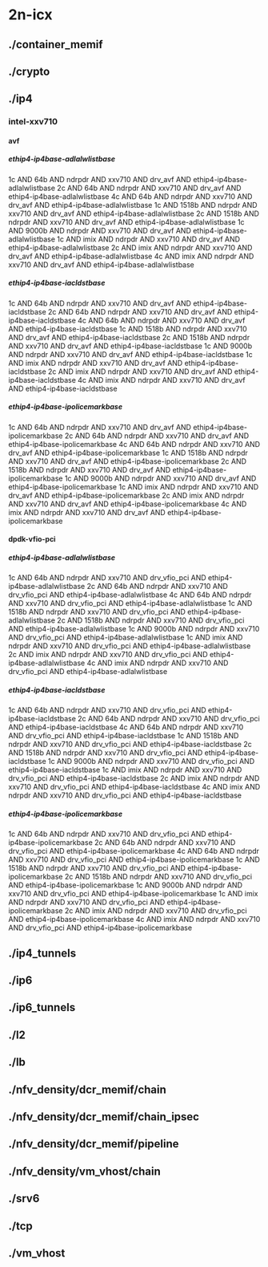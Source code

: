 # 2n-icx
## ./container_memif
## ./crypto
## ./ip4
### intel-xxv710
#### avf
##### ethip4-ip4base-adlalwlistbase
1c AND 64b AND ndrpdr AND xxv710 AND drv_avf AND ethip4-ip4base-adlalwlistbase
2c AND 64b AND ndrpdr AND xxv710 AND drv_avf AND ethip4-ip4base-adlalwlistbase
4c AND 64b AND ndrpdr AND xxv710 AND drv_avf AND ethip4-ip4base-adlalwlistbase
1c AND 1518b AND ndrpdr AND xxv710 AND drv_avf AND ethip4-ip4base-adlalwlistbase
2c AND 1518b AND ndrpdr AND xxv710 AND drv_avf AND ethip4-ip4base-adlalwlistbase
1c AND 9000b AND ndrpdr AND xxv710 AND drv_avf AND ethip4-ip4base-adlalwlistbase
1c AND imix AND ndrpdr AND xxv710 AND drv_avf AND ethip4-ip4base-adlalwlistbase
2c AND imix AND ndrpdr AND xxv710 AND drv_avf AND ethip4-ip4base-adlalwlistbase
4c AND imix AND ndrpdr AND xxv710 AND drv_avf AND ethip4-ip4base-adlalwlistbase
##### ethip4-ip4base-iacldstbase
1c AND 64b AND ndrpdr AND xxv710 AND drv_avf AND ethip4-ip4base-iacldstbase
2c AND 64b AND ndrpdr AND xxv710 AND drv_avf AND ethip4-ip4base-iacldstbase
4c AND 64b AND ndrpdr AND xxv710 AND drv_avf AND ethip4-ip4base-iacldstbase
1c AND 1518b AND ndrpdr AND xxv710 AND drv_avf AND ethip4-ip4base-iacldstbase
2c AND 1518b AND ndrpdr AND xxv710 AND drv_avf AND ethip4-ip4base-iacldstbase
1c AND 9000b AND ndrpdr AND xxv710 AND drv_avf AND ethip4-ip4base-iacldstbase
1c AND imix AND ndrpdr AND xxv710 AND drv_avf AND ethip4-ip4base-iacldstbase
2c AND imix AND ndrpdr AND xxv710 AND drv_avf AND ethip4-ip4base-iacldstbase
4c AND imix AND ndrpdr AND xxv710 AND drv_avf AND ethip4-ip4base-iacldstbase
##### ethip4-ip4base-ipolicemarkbase
1c AND 64b AND ndrpdr AND xxv710 AND drv_avf AND ethip4-ip4base-ipolicemarkbase
2c AND 64b AND ndrpdr AND xxv710 AND drv_avf AND ethip4-ip4base-ipolicemarkbase
4c AND 64b AND ndrpdr AND xxv710 AND drv_avf AND ethip4-ip4base-ipolicemarkbase
1c AND 1518b AND ndrpdr AND xxv710 AND drv_avf AND ethip4-ip4base-ipolicemarkbase
2c AND 1518b AND ndrpdr AND xxv710 AND drv_avf AND ethip4-ip4base-ipolicemarkbase
1c AND 9000b AND ndrpdr AND xxv710 AND drv_avf AND ethip4-ip4base-ipolicemarkbase
1c AND imix AND ndrpdr AND xxv710 AND drv_avf AND ethip4-ip4base-ipolicemarkbase
2c AND imix AND ndrpdr AND xxv710 AND drv_avf AND ethip4-ip4base-ipolicemarkbase
4c AND imix AND ndrpdr AND xxv710 AND drv_avf AND ethip4-ip4base-ipolicemarkbase
#### dpdk-vfio-pci
##### ethip4-ip4base-adlalwlistbase
1c AND 64b AND ndrpdr AND xxv710 AND drv_vfio_pci AND ethip4-ip4base-adlalwlistbase
2c AND 64b AND ndrpdr AND xxv710 AND drv_vfio_pci AND ethip4-ip4base-adlalwlistbase
4c AND 64b AND ndrpdr AND xxv710 AND drv_vfio_pci AND ethip4-ip4base-adlalwlistbase
1c AND 1518b AND ndrpdr AND xxv710 AND drv_vfio_pci AND ethip4-ip4base-adlalwlistbase
2c AND 1518b AND ndrpdr AND xxv710 AND drv_vfio_pci AND ethip4-ip4base-adlalwlistbase
1c AND 9000b AND ndrpdr AND xxv710 AND drv_vfio_pci AND ethip4-ip4base-adlalwlistbase
1c AND imix AND ndrpdr AND xxv710 AND drv_vfio_pci AND ethip4-ip4base-adlalwlistbase
2c AND imix AND ndrpdr AND xxv710 AND drv_vfio_pci AND ethip4-ip4base-adlalwlistbase
4c AND imix AND ndrpdr AND xxv710 AND drv_vfio_pci AND ethip4-ip4base-adlalwlistbase
##### ethip4-ip4base-iacldstbase
1c AND 64b AND ndrpdr AND xxv710 AND drv_vfio_pci AND ethip4-ip4base-iacldstbase
2c AND 64b AND ndrpdr AND xxv710 AND drv_vfio_pci AND ethip4-ip4base-iacldstbase
4c AND 64b AND ndrpdr AND xxv710 AND drv_vfio_pci AND ethip4-ip4base-iacldstbase
1c AND 1518b AND ndrpdr AND xxv710 AND drv_vfio_pci AND ethip4-ip4base-iacldstbase
2c AND 1518b AND ndrpdr AND xxv710 AND drv_vfio_pci AND ethip4-ip4base-iacldstbase
1c AND 9000b AND ndrpdr AND xxv710 AND drv_vfio_pci AND ethip4-ip4base-iacldstbase
1c AND imix AND ndrpdr AND xxv710 AND drv_vfio_pci AND ethip4-ip4base-iacldstbase
2c AND imix AND ndrpdr AND xxv710 AND drv_vfio_pci AND ethip4-ip4base-iacldstbase
4c AND imix AND ndrpdr AND xxv710 AND drv_vfio_pci AND ethip4-ip4base-iacldstbase
##### ethip4-ip4base-ipolicemarkbase
1c AND 64b AND ndrpdr AND xxv710 AND drv_vfio_pci AND ethip4-ip4base-ipolicemarkbase
2c AND 64b AND ndrpdr AND xxv710 AND drv_vfio_pci AND ethip4-ip4base-ipolicemarkbase
4c AND 64b AND ndrpdr AND xxv710 AND drv_vfio_pci AND ethip4-ip4base-ipolicemarkbase
1c AND 1518b AND ndrpdr AND xxv710 AND drv_vfio_pci AND ethip4-ip4base-ipolicemarkbase
2c AND 1518b AND ndrpdr AND xxv710 AND drv_vfio_pci AND ethip4-ip4base-ipolicemarkbase
1c AND 9000b AND ndrpdr AND xxv710 AND drv_vfio_pci AND ethip4-ip4base-ipolicemarkbase
1c AND imix AND ndrpdr AND xxv710 AND drv_vfio_pci AND ethip4-ip4base-ipolicemarkbase
2c AND imix AND ndrpdr AND xxv710 AND drv_vfio_pci AND ethip4-ip4base-ipolicemarkbase
4c AND imix AND ndrpdr AND xxv710 AND drv_vfio_pci AND ethip4-ip4base-ipolicemarkbase
## ./ip4_tunnels
## ./ip6
## ./ip6_tunnels
## ./l2
## ./lb
## ./nfv_density/dcr_memif/chain
## ./nfv_density/dcr_memif/chain_ipsec
## ./nfv_density/dcr_memif/pipeline
## ./nfv_density/vm_vhost/chain
## ./srv6
## ./tcp
## ./vm_vhost
